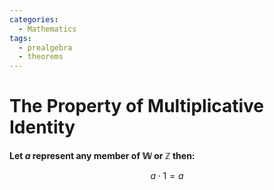 ```yaml
---
categories:
  - Mathematics
tags:
  - prealgebra
  - theorems
---
```


# The Property of Multiplicative Identity

**Let $a$ represent any member of $\mathbb{W}$ or $\mathbb{Z}$ then:**

$$ a \cdot 1 = a $$
